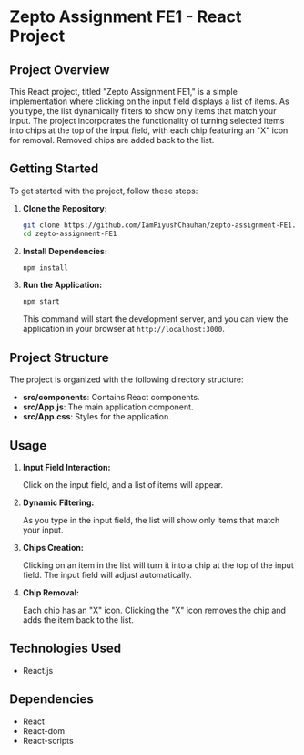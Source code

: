 # Zepto Assignment FE1 - React Project

## Project Overview

This React project, titled "Zepto Assignment FE1," is a simple implementation where clicking on the input field displays a list of items. As you type, the list dynamically filters to show only items that match your input. The project incorporates the functionality of turning selected items into chips at the top of the input field, with each chip featuring an "X" icon for removal. Removed chips are added back to the list.

## Getting Started

To get started with the project, follow these steps:

1. **Clone the Repository:**

    ```bash
    git clone https://github.com/IamPiyushChauhan/zepto-assignment-FE1.git
    cd zepto-assignment-FE1
    ```

2. **Install Dependencies:**

    ```bash
    npm install
    ```

3. **Run the Application:**

    ```bash
    npm start
    ```

    This command will start the development server, and you can view the application in your browser at `http://localhost:3000`.

## Project Structure

The project is organized with the following directory structure:

- **src/components**: Contains React components.
- **src/App.js**: The main application component.
- **src/App.css**: Styles for the application.

## Usage

1. **Input Field Interaction:**

    Click on the input field, and a list of items will appear.

2. **Dynamic Filtering:**

    As you type in the input field, the list will show only items that match your input.

3. **Chips Creation:**

    Clicking on an item in the list will turn it into a chip at the top of the input field. The input field will adjust automatically.

4. **Chip Removal:**

    Each chip has an "X" icon. Clicking the "X" icon removes the chip and adds the item back to the list.

## Technologies Used

- React.js

## Dependencies

- React
- React-dom
- React-scripts
